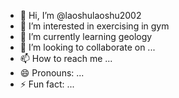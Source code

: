 - 👋 Hi, I’m @laoshulaoshu2002
- 👀 I’m interested in exercising in gym
- 🌱 I’m currently learning geology
- 💞️ I’m looking to collaborate on ...
- 📫 How to reach me ...
- 😄 Pronouns: ...
- ⚡ Fun fact: ...

<!---
laoshulaoshu2002/laoshulaoshu2002 is a ✨ special ✨ repository because its `README.md` (this file) appears on your GitHub profile.
You can click the Preview link to take a look at your changes.
--->
